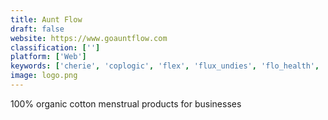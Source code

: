 ```yaml
---
title: Aunt Flow
draft: false 
website: https://www.goauntflow.com
classification: ['']
platform: ['Web']
keywords: ['cherie', 'coplogic', 'flex', 'flux_undies', 'flo_health', 'iconundies', 'loungewear_by_brooklinen', 'naja', 'o.school', 'o.school_o.riginals', 'osé', 'sanity_&_self', 'spartan_underwear', 'thinx', 'thinx_btwn', 'wuka_wear']
image: logo.png
---
```

100% organic cotton menstrual products for businesses